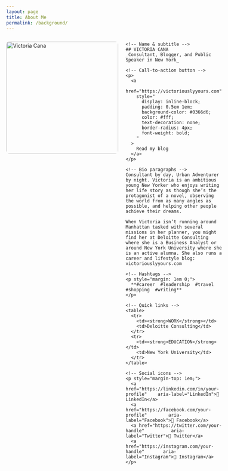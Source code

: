 ```yaml
---
layout: page
title: About Me
permalink: /background/
---
```


<div style="display: flex; align-items: flex-start; margin-bottom: 1.5em;">

  <!-- Left: profile image -->
  <img
    src="/assets/images/victoria-cana.jpg"
    alt="Victoria Cana"
    width="300"
    style="border-radius: 8px;"
  />

  <!-- Right: profile info -->
  <div style="margin-left: 20px; max-width: 600px;">

    <!-- Name & subtitle -->
    ## VICTORIA CANA  
    _Consultant, Blogger, and Public Speaker in New York_

    <!-- Call-to-action button -->
    <p>
      <a
        href="https://victoriouslyyours.com"
        style="
          display: inline-block;
          padding: 0.5em 1em;
          background-color: #0366d6;
          color: #fff;
          text-decoration: none;
          border-radius: 4px;
          font-weight: bold;
        "
      >
        Read my blog
      </a>
    </p>

    <!-- Bio paragraphs -->
    Consultant by day, Urban Adventurer by night. Victoria is an ambitious young New Yorker who enjoys writing her life story as though she’s the protagonist of a novel, observing the world from as many angles as possible, and helping other people achieve their dreams.

    When Victoria isn’t running around Manhattan tasked with several missions in her planner, you might find her at Deloitte Consulting where she is a Business Analyst or around New York University where she is an active alumna. She also runs a career and lifestyle blog: victoriouslyyours.com

    <!-- Hashtags -->
    <p style="margin: 1em 0;">
      **#career  #leadership  #travel  #shopping  #writing**
    </p>

    <!-- Quick links -->
    <table>
      <tr>
        <td><strong>WORK</strong></td>
        <td>Deloitte Consulting</td>
      </tr>
      <tr>
        <td><strong>EDUCATION</strong></td>
        <td>New York University</td>
      </tr>
    </table>

    <!-- Social icons -->
    <p style="margin-top: 1em;">
      <a href="https://linkedin.com/in/your-profile"    aria-label="LinkedIn">🔗 LinkedIn</a>   
      <a href="https://facebook.com/your-profile"        aria-label="Facebook">🔗 Facebook</a>   
      <a href="https://twitter.com/your-handle"          aria-label="Twitter">🔗 Twitter</a>   
      <a href="https://instagram.com/your-handle"       aria-label="Instagram">🔗 Instagram</a>
    </p>

  </div>
</div>
